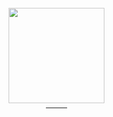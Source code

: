 <div align="center"> <br />
  <img src="https://cdn.discordapp.com/attachments/1155423683226108025/1244022839695376495/ca6da52e628d480cc03b848ab9e952fb.jpg?ex=66539a0d&is=6652488d&hm=21daaf489a8ac17f96a2aa79fb9be957a2a14545d9d01fc8649b7456cecd468b&" "width="190" height="190"> <br />
——— <br />
</div>
